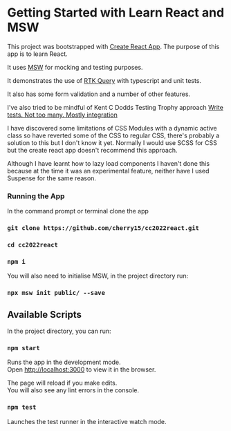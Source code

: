 # Getting Started with Learn React and MSW

This project was bootstrapped with [Create React App](https://github.com/facebook/create-react-app). The purpose of this app is to learn React.

It uses [MSW](https://mswjs.io/) for mocking and testing purposes.

It demonstrates the use of [RTK Query](https://redux-toolkit.js.org/rtk-query/overview) with typescript and unit tests. 

It also has some form validation and a number of other features. 

I've also tried to be mindful of Kent C Dodds Testing Trophy approach [Write tests. Not too many. Mostly integration](https://kentcdodds.com/blog/write-tests)

I have discovered some limitations of CSS Modules with a dynamic active class so have reverted some of the CSS to regular CSS, there's probably a solution to this but I don't know it yet. Normally I would use SCSS for CSS but the create react app doesn't recommend this approach. 

Although I have learnt how to lazy load components I haven't done this because at the time it was an experimental feature, neither have I used Suspense for the same reason.

### Running the App

In the command prompt or terminal clone the app

### `git clone https://github.com/cherry15/cc2022react.git`

### `cd cc2022react`

### `npm i`

You will also need to initialise MSW, in the project directory run:

### `npx msw init public/ --save`

## Available Scripts

In the project directory, you can run:

### `npm start`

Runs the app in the development mode.\
Open [http://localhost:3000](http://localhost:3000) to view it in the browser.

The page will reload if you make edits.\
You will also see any lint errors in the console.

### `npm test`

Launches the test runner in the interactive watch mode.
